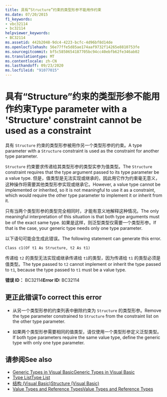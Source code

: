 ```yaml
---
title: 具有“Structure”约束的类型形参不能用作约束
ms.date: 07/20/2015
f1_keywords:
- vbc32114
- bc32114
helpviewer_keywords:
- BC32114
ms.assetid: 442b2048-9dc4-4223-bcfc-4d96bf8d14de
ms.openlocfilehash: 56e77ffe5d85ae174aaf9732f14265e8810753fe
ms.sourcegitcommit: bf5c5850654187705bc94cc40ebfb62fe346ab02
ms.translationtype: MT
ms.contentlocale: zh-CN
ms.lasthandoff: 09/23/2020
ms.locfileid: "91077015"
---
```

# <a name="type-parameter-with-a-structure-constraint-cannot-be-used-as-a-constraint"></a><span data-ttu-id="304c3-102">具有“Structure”约束的类型形参不能用作约束</span><span class="sxs-lookup"><span data-stu-id="304c3-102">Type parameter with a 'Structure' constraint cannot be used as a constraint</span></span>

<span data-ttu-id="304c3-103">具有 `Structure` 约束的类型形参被用作另一个类型形参的约束。</span><span class="sxs-lookup"><span data-stu-id="304c3-103">A type parameter with a `Structure` constraint is used as the constraint for another type parameter.</span></span>  
  
 <span data-ttu-id="304c3-104">`Structure` 约束要求传递给其类型形参的类型实参为值类型。</span><span class="sxs-lookup"><span data-stu-id="304c3-104">The `Structure` constraint requires that the type argument passed to its type parameter be a value type.</span></span> <span data-ttu-id="304c3-105">但是，值类型是无法实现或继承的，因此用它作为约束毫无意义，这种操作将需要其他类型形参实现或继承它。</span><span class="sxs-lookup"><span data-stu-id="304c3-105">However, a value type cannot be implemented or inherited, so it is not meaningful to use it as a constraint, which would require the other type parameter to implement it or inherit from it.</span></span>  
  
 <span data-ttu-id="304c3-106">只有当两个类型形参的类型完全相同时，才能有意义地解释这种情况。</span><span class="sxs-lookup"><span data-stu-id="304c3-106">The only meaningful interpretation of this situation is that both type arguments must be of the exact same type.</span></span> <span data-ttu-id="304c3-107">如果是这样，则泛型类型仅需要一个类型形参。</span><span class="sxs-lookup"><span data-stu-id="304c3-107">If that is the case, your generic type needs only one type parameter.</span></span>  
  
 <span data-ttu-id="304c3-108">以下语句可能会生成此错误。</span><span class="sxs-lookup"><span data-stu-id="304c3-108">The following statement can generate this error.</span></span>  
  
 `Class c1(Of t1 As Structure, t2 As t1)`  
  
 <span data-ttu-id="304c3-109">传递给 `t2` 的类型无法实现或继承传递给 `t1`的类型，因为传递给 `t1` 的类型必须是值类型。</span><span class="sxs-lookup"><span data-stu-id="304c3-109">The type passed to `t2` cannot implement or inherit the type passed to `t1`, because the type passed to `t1` must be a value type.</span></span>  
  
 <span data-ttu-id="304c3-110">**错误 ID：** BC32114</span><span class="sxs-lookup"><span data-stu-id="304c3-110">**Error ID:** BC32114</span></span>  
  
## <a name="to-correct-this-error"></a><span data-ttu-id="304c3-111">更正此错误</span><span class="sxs-lookup"><span data-stu-id="304c3-111">To correct this error</span></span>  
  
- <span data-ttu-id="304c3-112">从另一个类型形参的约束列表中删除约束为 `Structure` 的类型形参。</span><span class="sxs-lookup"><span data-stu-id="304c3-112">Remove the type parameter constrained to `Structure` from the constraint list on the other type parameter.</span></span>  
  
- <span data-ttu-id="304c3-113">如果两个类型形参需要相同的值类型，请仅使用一个类型形参定义泛型类型。</span><span class="sxs-lookup"><span data-stu-id="304c3-113">If both type parameters require the same value type, define the generic type with only one type parameter.</span></span>  
  
## <a name="see-also"></a><span data-ttu-id="304c3-114">请参阅</span><span class="sxs-lookup"><span data-stu-id="304c3-114">See also</span></span>

- [<span data-ttu-id="304c3-115">Generic Types in Visual Basic</span><span class="sxs-lookup"><span data-stu-id="304c3-115">Generic Types in Visual Basic</span></span>](../programming-guide/language-features/data-types/generic-types.md)
- [<span data-ttu-id="304c3-116">Type List</span><span class="sxs-lookup"><span data-stu-id="304c3-116">Type List</span></span>](../language-reference/statements/type-list.md)
- [<span data-ttu-id="304c3-117">结构 (Visual Basic)</span><span class="sxs-lookup"><span data-stu-id="304c3-117">Structure (Visual Basic)</span></span>](../language-reference/statements/structure-statement.md)
- [<span data-ttu-id="304c3-118">Value Types and Reference Types</span><span class="sxs-lookup"><span data-stu-id="304c3-118">Value Types and Reference Types</span></span>](../programming-guide/language-features/data-types/value-types-and-reference-types.md)
